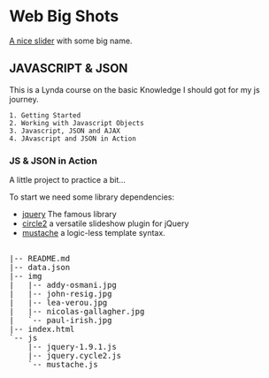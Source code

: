 
# Web Big Shots

[A nice slider](http://stephcoue.github.io/web-big-shots/) with some big name.


## JAVASCRIPT & JSON

This is a Lynda course on the basic Knowledge I should got for my js journey.

	1. Getting Started
	2. Working with Javascript Objects
	3. Javascript, JSON and AJAX
	4. JAvascript and JSON in Action


### JS & JSON in Action

A little project to practice a bit…

To start we need some library dependencies:
	
* [jquery](http://jquery.com/) The famous library
* [circle2](http://www.malsup.com/jquery/cycle2/) a versatile slideshow plugin for jQuery
* [mustache](https://github.com/janl/mustache.js) a logic-less template syntax.

<pre>

|-- README.md
|-- data.json
|-- img
|   |-- addy-osmani.jpg
|   |-- john-resig.jpg
|   |-- lea-verou.jpg
|   |-- nicolas-gallagher.jpg
|   `-- paul-irish.jpg
|-- index.html
`-- js
    |-- jquery-1.9.1.js
    |-- jquery.cycle2.js
    `-- mustache.js

</pre>


